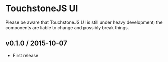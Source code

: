# TouchstoneJS UI

Please be aware that TouchstoneJS UI is still under heavy development; the components are liable to change and possibly break things.

## v0.1.0 / 2015-10-07

* First release